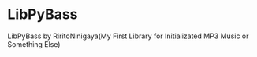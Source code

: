 # LibPyBass
LibPyBass by RiritoNinigaya(My First Library for Initializated MP3 Music or Something Else)
